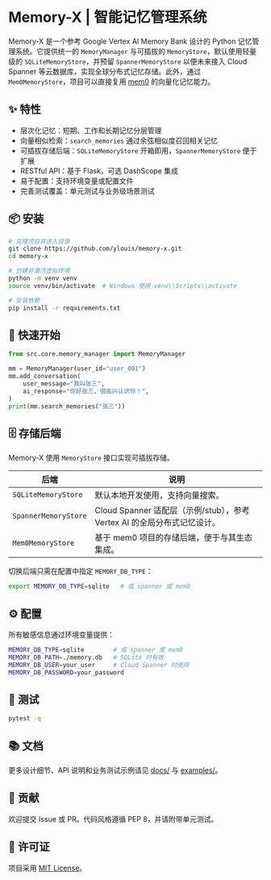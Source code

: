 # Memory-X | 智能记忆管理系统

 Memory-X 是一个参考 Google Vertex AI Memory Bank 设计的 Python 记忆管理系统。它提供统一的 `MemoryManager` 与可插拔的 `MemoryStore`，默认使用轻量级的 `SQLiteMemoryStore`，并预留 `SpannerMemoryStore` 以便未来接入 Cloud Spanner 等云数据库，实现全球分布式记忆存储。此外，通过 `Mem0MemoryStore`，项目可以直接复用 [mem0](https://github.com/mem0ai/mem0) 的向量化记忆能力。

## ✨ 特性
- 层次化记忆：短期、工作和长期记忆分层管理
- 向量相似检索：`search_memories` 通过余弦相似度召回相关记忆
- 可插拔存储后端：`SQLiteMemoryStore` 开箱即用，`SpannerMemoryStore` 便于扩展
- RESTful API：基于 Flask，可选 DashScope 集成
- 易于配置：支持环境变量或配置文件
- 完善测试覆盖：单元测试与业务级场景测试

## 📦 安装
```bash
# 克隆项目并进入目录
git clone https://github.com/ylouis/memory-x.git
cd memory-x

# 创建并激活虚拟环境
python -m venv venv
source venv/bin/activate  # Windows 使用 venv\\Scripts\\activate

# 安装依赖
pip install -r requirements.txt
```

## 🚀 快速开始
```python
from src.core.memory_manager import MemoryManager

mm = MemoryManager(user_id="user_001")
mm.add_conversation(
    user_message="我叫张三",
    ai_response="你好张三，很高兴认识你！",
)
print(mm.search_memories("张三"))
```

## 🗄️ 存储后端
Memory-X 使用 `MemoryStore` 接口实现可插拔存储。

| 后端 | 说明 |
| --- | --- |
| `SQLiteMemoryStore` | 默认本地开发使用，支持向量搜索。 |
| `SpannerMemoryStore` | Cloud Spanner 适配层（示例/stub），参考 Vertex AI 的全局分布式记忆设计。 |
| `Mem0MemoryStore` | 基于 mem0 项目的存储后端，便于与其生态集成。 |

切换后端只需在配置中指定 `MEMORY_DB_TYPE`：
```bash
export MEMORY_DB_TYPE=sqlite   # 或 spanner 或 mem0
```

## ⚙️ 配置
所有敏感信息通过环境变量提供：
```bash
MEMORY_DB_TYPE=sqlite        # 或 spanner 或 mem0
MEMORY_DB_PATH=./memory.db   # SQLite 时有效
MEMORY_DB_USER=your_user     # Cloud Spanner 时使用
MEMORY_DB_PASSWORD=your_password
```

## 🧪 测试
```bash
pytest -q
```

## 📚 文档
更多设计细节、API 说明和业务测试示例请见 [docs/](docs) 与 [examples/](examples)。

## 🤝 贡献
欢迎提交 Issue 或 PR。代码风格遵循 PEP 8，并请附带单元测试。

## 📄 许可证
项目采用 [MIT License](LICENSE)。

